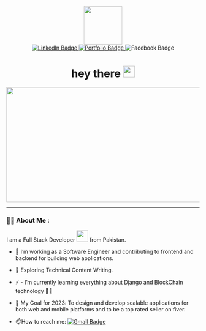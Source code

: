 <div id="header" align="center">
  <img src="https://media.giphy.com/media/M9gbBd9nbDrOTu1Mqx/giphy.gif" width="100"/>
  <div id="badges">
    <a href="">
      <img src="https://img.shields.io/badge/-LinkedIn-0077B5?style=for-the-badge&logo=linkedin&logoColor=white" alt="LinkedIn Badge"/>
    </a>
    <a href="">
      <img src="https://img.shields.io/badge/Portfolio-673AB7?style=for-the-badge&logo=appveyor&logoColor=white" alt="Portfolio Badge"/>
    </a>
    <a hred="">
<!--       <img src="https://img.shields.io/badge/-Twitter-1DA1F2?style=for-the-badge&logo=twitter&logoColor=white" alt="Twitter Badge"/> -->
      <img src="https://img.shields.io/badge/-Facebook-1877F2?style=for-the-badge&logo=facebook&logoColor=white" alt ="Facebook Badge"/>
    </a>
  </div>
  <img src="https://komarev.com/ghpvc/?username=Hamza-malikx&style=flat-square&color=blue" alt=""/>
  <h1>
  hey there
    <img src="https://media.giphy.com/media/hvRJCLFzcasrR4ia7z/giphy.gif" width="30px"/>
  </h1>
</div>

<div align="center">
  <img src="https://media.giphy.com/media/dWesBcTLavkZuG35MI/giphy.gif" width="600" height="300"/>
</div>

---
  
  ### :man_technologist: About Me : 
  I am a Full Stack Developer <img src="https://media.giphy.com/media/WUlplcMpOCEmTGBtBW/giphy.gif" width="30"> from Pakistan.
  - :telescope: I’m working as a Software Engineer and contributing to frontend and backend for building web applications.

  - :seedling: Exploring Technical Content Writing.

  - :zap: - I’m currently learning everything about Django and BlockChain technology 👨‍💻

  - 🚀 My Goal for 2023: To design and develop scalable applications for both web and mobile platforms and to be a top rated seller on fiver.

  - :mailbox:How to reach me: [![Gmail Badge](https://img.shields.io/badge/-Gmail-D14836?style=for-the-badge&logo=gmail&logoColor=white)](mailto:hayanshyk@gmail.com)

